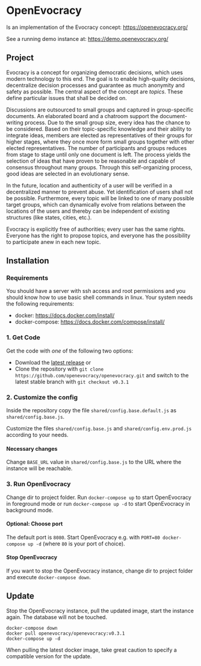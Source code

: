 # OpenEvocracy

Is an implementation of the Evocracy concept: https://openevocracy.org/

See a running demo instance at: https://demo.openevocracy.org/

## Project

Evocracy is a concept for organizing democratic decisions, which uses modern technology to this end. The goal is to enable high-quality decisions, decentralize decision processes and guarantee as much anonymity and safety as possible. The central aspect of the concept are *topics*. These define particular issues that shall be decided on.

Discussions are outsourced to small groups and captured in group-specific documents. An elaborated board and a chatroom support the document-writing process. Due to the small group size, every idea has the chance to be considered. Based on their topic-specific knowledge and their ability to integrate ideas, members are elected as representatives of their groups for higher stages, where they once more form small groups together with other elected representatives. The number of participants and groups reduces from stage to stage until only one document is left. The process yields the selection of ideas that have proven to be reasonable and capable of consensus throughout many groups. Through this self-organizing process, good ideas are selected in an evolutionary sense.

In the future, location and authenticity of a user will be verified in a decentralized manner to prevent abuse. Yet identification of users shall not be possible. Furthermore, every topic will be linked to one of many possible target groups, which can dynamically evolve from relations between the locations of the users and thereby can be independent of existing structures (like states, cities, etc.).

Evocracy is explicitly free of authorities; every user has the same rights. Everyone has the right to propose topics, and everyone has the possibility to participate anew in each new topic. 

## Installation

### Requirements

You should have a server with ssh access and root permissions and you should know how to use basic shell commands in linux. Your system needs the following requirements:

  * docker: https://docs.docker.com/install/
  * docker-compose: https://docs.docker.com/compose/install/

### 1. Get Code

Get the code with *one* of the following two options:

  * Download the [latest release](https://github.com/openevocracy/openevocracy/releases/tag/v0.3.1) or
  * Clone the repository with `git clone https://github.com/openevocracy/openevocracy.git` and switch to the latest stable branch with `git checkout v0.3.1`

### 2. Customize the config

Inside the repository copy the file `shared/config.base.default.js` as `shared/config.base.js`.

Customize the files `shared/config.base.js` and `shared/config.env.prod.js` according to your needs.

#### Necessary changes

Change `BASE_URL` value in `shared/config.base.js` to the URL where the instance will be reachable.

### 3. Run OpenEvocracy

Change dir to project folder. Run `docker-compose up` to start OpenEvocracy in foreground mode or run `docker-compose up -d` to start OpenEvocracy in background mode.

#### Optional: Choose port

The default port is `8080`. Start OpenEvocracy e.g. with `PORT=80 docker-compose up -d` (where `80` is your port of choice).

#### Stop OpenEvocracy

If you want to stop the OpenEvocracy instance, change dir to project folder and execute `docker-compose down`.

## Update

Stop the OpenEvocracy instance, pull the updated image, start the instance again. The database will not be touched.

```
docker-compose down
docker pull openevocracy/openevocracy:v0.3.1
docker-compose up -d
```

When pulling the latest docker image, take great caution to specify a compatible version for the update.
